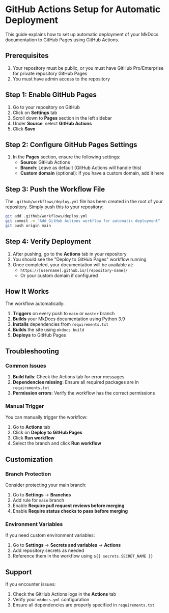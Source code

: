 # GitHub Actions Setup for Automatic Deployment

This guide explains how to set up automatic deployment of your MkDocs documentation to GitHub Pages using GitHub Actions.

## Prerequisites

1. Your repository must be public, or you must have GitHub Pro/Enterprise for private repository GitHub Pages
2. You must have admin access to the repository

## Step 1: Enable GitHub Pages

1. Go to your repository on GitHub
2. Click on **Settings** tab
3. Scroll down to **Pages** section in the left sidebar
4. Under **Source**, select **GitHub Actions**
5. Click **Save**

## Step 2: Configure GitHub Pages Settings

1. In the **Pages** section, ensure the following settings:
   - **Source**: GitHub Actions
   - **Branch**: Leave as default (GitHub Actions will handle this)
   - **Custom domain** (optional): If you have a custom domain, add it here

## Step 3: Push the Workflow File

The `.github/workflows/deploy.yml` file has been created in the root of your repository. Simply push this to your repository:

```bash
git add .github/workflows/deploy.yml
git commit -m "Add GitHub Actions workflow for automatic deployment"
git push origin main
```

## Step 4: Verify Deployment

1. After pushing, go to the **Actions** tab in your repository
2. You should see the "Deploy to GitHub Pages" workflow running
3. Once completed, your documentation will be available at:
   - `https://[username].github.io/[repository-name]/`
   - Or your custom domain if configured

## How It Works

The workflow automatically:

1. **Triggers** on every push to `main` or `master` branch
2. **Builds** your MkDocs documentation using Python 3.9
3. **Installs** dependencies from `requirements.txt`
4. **Builds** the site using `mkdocs build`
5. **Deploys** to GitHub Pages

## Troubleshooting

### Common Issues

1. **Build fails**: Check the Actions tab for error messages
2. **Dependencies missing**: Ensure all required packages are in `requirements.txt`
3. **Permission errors**: Verify the workflow has the correct permissions

### Manual Trigger

You can manually trigger the workflow:
1. Go to **Actions** tab
2. Click on **Deploy to GitHub Pages**
3. Click **Run workflow**
4. Select the branch and click **Run workflow**

## Customization

### Branch Protection

Consider protecting your main branch:
1. Go to **Settings** → **Branches**
2. Add rule for `main` branch
3. Enable **Require pull request reviews before merging**
4. Enable **Require status checks to pass before merging**

### Environment Variables

If you need custom environment variables:
1. Go to **Settings** → **Secrets and variables** → **Actions**
2. Add repository secrets as needed
3. Reference them in the workflow using `${{ secrets.SECRET_NAME }}`

## Support

If you encounter issues:
1. Check the GitHub Actions logs in the **Actions** tab
2. Verify your `mkdocs.yml` configuration
3. Ensure all dependencies are properly specified in `requirements.txt`
